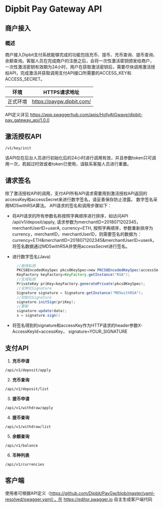 # Dipbit Pay Gateway API 
## 商户接入
### 概述
商户接入Dipbit支付系统能够完成的功能包括充币、提币、充币查询、提币查询、余额查询。客服人员在完成商户的注册之后，会将一次性激活密钥颁发给商户，
一次性激活密钥有效期为24小时，用户在获取激活密钥后，需要尽快调用激活授权API，完成激活并获取调用支付API接口所需要的ACCESS_KEY和ACCESS_SECRET。

环境 | HTTPS请求地址
------------ | -------------
正式环境 | https://paygw.dipbit.com/

API定义详见 https://app.swaggerhub.com/apis/HollyAtGwave/dipbit-pay_gateway_api/1.0.0

## 激活授权API
```http request
/v1/key/init
```
该API仅在后台人员进行初始化后的24小时进行调用有效，并且参数token只可调用一次，若超过时效或者token已使用，请联系客服人员进行重置。
## 请求签名
除了激活授权API的调用，支付API所有API请求需要用到激活授权API返回的accessKey和accessSecret来进行数字签名，请妥善保存防止泄露。
数字签名采用MD5withRSA算法。
API请求的签名和调用步骤如下：
* 将API请求的所有参数名称按照字典顺序进行排序，如访问API /api/v1/deposit/apply, 请求参数为merchantID=2018071202345， 
merchantUserID=userA, currency=ETH, 按照字典顺序，参数重新排序为currency，merchantID，merchantUserID，则需要签名的数据为：
currency=ETH&merchantID=2018071202345&merchantUserID=userA，将签名数据通过MD5withRSA并使用accessSecret进行签名。

* 进行数字签名(Java) 
    ```Java
      //取得私钥  
      PKCS8EncodedKeySpec pkcs8KeySpec=new PKCS8EncodedKeySpec(accessSecret);  
      KeyFactory keyFactory=KeyFactory.getInstance("RSA");  
      //生成私钥  
      PrivateKey priKey=keyFactory.generatePrivate(pkcs8KeySpec);  
      //实例化Signature  
      Signature signature = Signature.getInstance("MD5withRSA");  
      //初始化Signature  
      signature.initSign(priKey);  
      //更新  
      signature.update(data);  
      s = signature.sign()
    ```
 * 将签名得到的signature和accessKey作为HTTP请求的header参数X-AccessKeyId=accessKey， signature=YOUR_SIGNATURE

## 支付API
1. **充币申请**
```http request
/api/v1/deposit/apply
```

2. **充币查询**
```http request
/api/v1/deposit/list
```

3. **提币申请**
```http request
/api/v1/withdraw/apply
```

4. **提币查询**
```http request
/api/v1/withdraw/list
```

5. **余额查询**
```http request
/api/v1/balance
```

6. **币种列表**
```http request
/api/v1/currencies
```

## 客户端
使用者可根据API定义（https://github.com/Dipbit/PayGw/blob/master/yaml-resolved/swagger.yaml），在 https://editor.swagger.io 自主生成客户端代码
